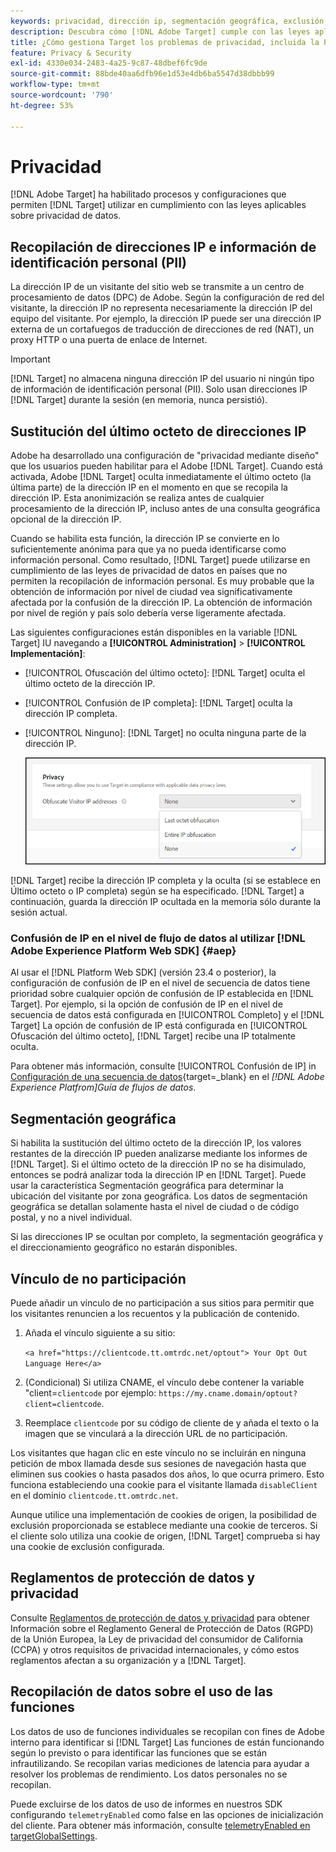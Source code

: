 ```yaml
---
keywords: privacidad, dirección ip, segmentación geográfica, exclusión, exclusión, exclusión, privacidad de datos, regulaciones gubernamentales, regulaciones, rgpd, ccpa, privacidad, información de identificación personal, PII
description: Descubra cómo [!DNL Adobe Target] cumple con las leyes aplicables sobre privacidad de datos, incluida la recopilación y administración de direcciones IP, PII e instrucciones de exclusión.
title: ¿Cómo gestiona Target los problemas de privacidad, incluida la PII?
feature: Privacy & Security
exl-id: 4330e034-2483-4a25-9c87-48dbef6fc9de
source-git-commit: 88bde40aa6dfb96e1d53e4db6ba5547d38dbbb99
workflow-type: tm+mt
source-wordcount: '790'
ht-degree: 53%

---
```


# Privacidad

[!DNL Adobe Target] ha habilitado procesos y configuraciones que permiten [!DNL Target] utilizar en cumplimiento con las leyes aplicables sobre privacidad de datos.

## Recopilación de direcciones IP e información de identificación personal (PII)

La dirección IP de un visitante del sitio web se transmite a un centro de procesamiento de datos (DPC) de Adobe. Según la configuración de red del visitante, la dirección IP no representa necesariamente la dirección IP del equipo del visitante. Por ejemplo, la dirección IP puede ser una dirección IP externa de un cortafuegos de traducción de direcciones de red (NAT), un proxy HTTP o una puerta de enlace de Internet.

>[!IMPORTANT]
>
>[!DNL Target] no almacena ninguna dirección IP del usuario ni ningún tipo de información de identificación personal (PII). Solo usan direcciones IP [!DNL Target] durante la sesión (en memoria, nunca persistió).

## Sustitución del último octeto de direcciones IP

Adobe ha desarrollado una configuración de &quot;privacidad mediante diseño&quot; que los usuarios pueden habilitar para el Adobe [!DNL Target]. Cuando está activada, Adobe [!DNL Target] oculta inmediatamente el último octeto (la última parte) de la dirección IP en el momento en que se recopila la dirección IP. Esta anonimización se realiza antes de cualquier procesamiento de la dirección IP, incluso antes de una consulta geográfica opcional de la dirección IP.

Cuando se habilita esta función, la dirección IP se convierte en lo suficientemente anónima para que ya no pueda identificarse como información personal. Como resultado, [!DNL Target] puede utilizarse en cumplimiento de las leyes de privacidad de datos en países que no permiten la recopilación de información personal. Es muy probable que la obtención de información por nivel de ciudad vea significativamente afectada por la confusión de la dirección IP. La obtención de información por nivel de región y país solo debería verse ligeramente afectada.

Las siguientes configuraciones están disponibles en la variable [!DNL Target] IU navegando a **[!UICONTROL Administration]** > **[!UICONTROL Implementación]**:

* [!UICONTROL Ofuscación del último octeto]: [!DNL Target] oculta el último octeto de la dirección IP.
* [!UICONTROL Confusión de IP completa]: [!DNL Target] oculta la dirección IP completa.
* [!UICONTROL Ninguno]: [!DNL Target] no oculta ninguna parte de la dirección IP.

  ![obfuscate-ip-options](assets/obfuscate-ip.png)

[!DNL Target] recibe la dirección IP completa y la oculta (si se establece en Último octeto o IP completa) según se ha especificado. [!DNL Target] a continuación, guarda la dirección IP ocultada en la memoria sólo durante la sesión actual.

### Confusión de IP en el nivel de flujo de datos al utilizar [!DNL Adobe Experience Platform Web SDK] {#aep}

Al usar el [!DNL Platform Web SDK] (versión 23.4 o posterior), la configuración de confusión de IP en el nivel de secuencia de datos tiene prioridad sobre cualquier opción de confusión de IP establecida en [!DNL Target]. Por ejemplo, si la opción de confusión de IP en el nivel de secuencia de datos está configurada en [!UICONTROL Completo] y el [!DNL Target] La opción de confusión de IP está configurada en [!UICONTROL Ofuscación del último octeto], [!DNL Target] recibe una IP totalmente oculta.

Para obtener más información, consulte [!UICONTROL Confusión de IP] in [Configuración de una secuencia de datos](https://experienceleague.adobe.com/docs/experience-platform/datastreams/configure.html){target=_blank} en el *[!DNL Adobe Experience Platfrom]Guía de flujos de datos*.

## Segmentación geográfica

Si habilita la sustitución del último octeto de la dirección IP, los valores restantes de la dirección IP pueden analizarse mediante los informes de [!DNL Target]. Si el último octeto de la dirección IP no se ha disimulado, entonces se podrá analizar toda la dirección IP en [!DNL Target]. Puede usar la característica Segmentación geográfica para determinar la ubicación del visitante por zona geográfica. Los datos de segmentación geográfica se detallan solamente hasta el nivel de ciudad o de código postal, y no a nivel individual.

Si las direcciones IP se ocultan por completo, la segmentación geográfica y el direccionamiento geográfico no estarán disponibles.

## Vínculo de no participación

Puede añadir un vínculo de no participación a sus sitios para permitir que los visitantes renuncien a los recuentos y la publicación de contenido.

1. Añada el vínculo siguiente a su sitio:

   `<a href="https://clientcode.tt.omtrdc.net/optout"> Your Opt Out Language Here</a>`

1. (Condicional) Si utiliza CNAME, el vínculo debe contener la variable &quot;client=`clientcode` por ejemplo:
   `https://my.cname.domain/optout?client=clientcode`.

1. Reemplace `clientcode` por su código de cliente de y añada el texto o la imagen que se vinculará a la dirección URL de no participación.

Los visitantes que hagan clic en este vínculo no se incluirán en ninguna petición de mbox llamada desde sus sesiones de navegación hasta que eliminen sus cookies o hasta pasados dos años, lo que ocurra primero. Esto funciona estableciendo una cookie para el visitante llamada `disableClient` en el dominio `clientcode.tt.omtrdc.net`.

Aunque utilice una implementación de cookies de origen, la posibilidad de exclusión proporcionada se establece mediante una cookie de terceros. Si el cliente solo utiliza una cookie de origen, [!DNL Target] comprueba si hay una cookie de exclusión configurada.

## Reglamentos de protección de datos y privacidad

Consulte [Reglamentos de protección de datos y privacidad](/help/dev/before-implement/privacy/cmp-privacy-and-general-data-protection-regulation.md) para obtener Información sobre el Reglamento General de Protección de Datos (RGPD) de la Unión Europea, la Ley de privacidad del consumidor de California (CCPA) y otros requisitos de privacidad internacionales, y cómo estos reglamentos afectan a su organización y a [!DNL Target].

## Recopilación de datos sobre el uso de las funciones

Los datos de uso de funciones individuales se recopilan con fines de Adobe interno para identificar si [!DNL Target] Las funciones de están funcionando según lo previsto o para identificar las funciones que se están infrautilizando. Se recopilan varias mediciones de latencia para ayudar a resolver los problemas de rendimiento. Los datos personales no se recopilan.

Puede excluirse de los datos de uso de informes en nuestros SDK configurando `telemetryEnabled` como false en las opciones de inicialización del cliente. Para obtener más información, consulte [telemetryEnabled en targetGlobalSettings](/help/dev/implement/client-side/atjs/atjs-functions/targetglobalsettings.md#telemetryenabled).
